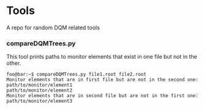 # Tools
A repo for random DQM related tools

### compareDQMTrees.py

This tool prints paths to monitor elements that exist in one file but not in the other.

```console
foo@bar:~$ compareDQMTrees.py file1.root file2.root
Monitor elements that are in first file but are not in the second one:
path/to/monitor/element1
path/to/monitor/element2
Monitor elements that are in second file but are not in the first one:
path/to/monitor/element3
```
